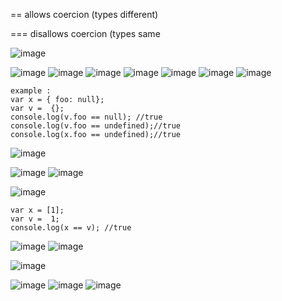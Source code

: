 
== allows coercion (types different) 

=== disallows coercion (types same

![image](https://github.com/alaa-abuhani/Mastering-JavaScript-in-20Days/assets/65255601/eca6822f-65ee-4eac-8512-6160295bc8f4)

![image](https://github.com/alaa-abuhani/Mastering-JavaScript-in-20Days/assets/65255601/d546009f-80a7-498f-b76c-c7433a2c8d3f)
![image](https://github.com/alaa-abuhani/Mastering-JavaScript-in-20Days/assets/65255601/bfcd645f-bfcb-4350-8e6e-9df200555c3b)
![image](https://github.com/alaa-abuhani/Mastering-JavaScript-in-20Days/assets/65255601/a2afe993-f8be-467c-b040-1104d3c125e8)
![image](https://github.com/alaa-abuhani/Mastering-JavaScript-in-20Days/assets/65255601/2dc26a5c-a610-41ef-bf86-a947bde57e78)
![image](https://github.com/alaa-abuhani/Mastering-JavaScript-in-20Days/assets/65255601/1ccf5817-0ccf-4679-912d-6975422ab1c3)
![image](https://github.com/alaa-abuhani/Mastering-JavaScript-in-20Days/assets/65255601/12e1785b-98aa-4530-8f55-c7389a3dbff0)
![image](https://github.com/alaa-abuhani/Mastering-JavaScript-in-20Days/assets/65255601/1ff9ef87-7760-4eb4-961d-6f3944e2beda)
```
example :
var x = { foo: null};
var v =  {};
console.log(v.foo == null); //true
console.log(v.foo == undefined);//true
console.log(x.foo == undefined);//true
```
![image](https://github.com/alaa-abuhani/Mastering-JavaScript-in-20Days/assets/65255601/4ca04a8b-009d-45ed-82cc-6671e1155173)

![image](https://github.com/alaa-abuhani/Mastering-JavaScript-in-20Days/assets/65255601/ea56178e-d4b3-4a3c-819b-aa7b35f2ae63)
![image](https://github.com/alaa-abuhani/Mastering-JavaScript-in-20Days/assets/65255601/cee6eaea-6584-46b1-9efb-95b44a971799)

![image](https://github.com/alaa-abuhani/Mastering-JavaScript-in-20Days/assets/65255601/54ac0522-24bd-40d5-a433-5a67f8571ac1)

```
var x = [1];
var v =  1;
console.log(x == v); //true
```
![image](https://github.com/alaa-abuhani/Mastering-JavaScript-in-20Days/assets/65255601/554e144c-c761-423d-8568-52afda4e60ae)
![image](https://github.com/alaa-abuhani/Mastering-JavaScript-in-20Days/assets/65255601/4a4d2ba9-3f54-4bed-83a2-383d204af9d5)

![image](https://github.com/alaa-abuhani/Mastering-JavaScript-in-20Days/assets/65255601/2e504c7d-b864-426d-a01b-879bb78e3847)


![image](https://github.com/alaa-abuhani/Mastering-JavaScript-in-20Days/assets/65255601/65e4162b-65bf-4537-a130-f7f87ea647b8)
![image](https://github.com/alaa-abuhani/Mastering-JavaScript-in-20Days/assets/65255601/0e3086ca-b180-4f75-be1f-4f8588fcbfcf)
![image](https://github.com/alaa-abuhani/Mastering-JavaScript-in-20Days/assets/65255601/d6f64341-e10b-4754-959e-25ac5799959b)






